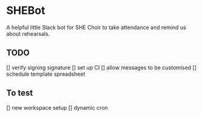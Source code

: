 # SHEBot

A helpful little Slack bot for SHE Choir to take attendance and remind us about rehearsals.

## TODO

[] verify signing signature
[] set up CI
[] allow messages to be customised
[] schedule template spreadsheet

## To test

[] new workspace setup
[] dynamic cron
